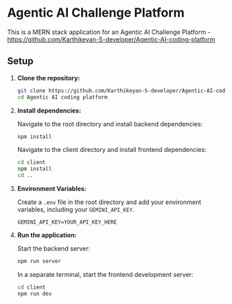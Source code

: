 # Agentic AI Challenge Platform

This is a MERN stack application for an Agentic AI Challenge Platform - https://github.com/Karthikeyan-S-developer/Agentic-AI-coding-platform

## Setup

1.  **Clone the repository:**

    ```bash
    git clone https://github.com/Karthikeyan-S-developer/Agentic-AI-coding-platform
    cd Agentic AI coding platform
    ```

2.  **Install dependencies:**

    Navigate to the root directory and install backend dependencies:

    ```bash
    npm install
    ```

    Navigate to the client directory and install frontend dependencies:

    ```bash
    cd client
    npm install
    cd ..
    ```

3.  **Environment Variables:**

    Create a `.env` file in the root directory and add your environment variables, including your `GEMINI_API_KEY`.

    ```env
    GEMINI_API_KEY=YOUR_API_KEY_HERE
    ```

4.  **Run the application:**

    Start the backend server:

    ```bash
    npm run server
    ```

    In a separate terminal, start the frontend development server:

    ```bash
    cd client
    npm run dev
    ```
